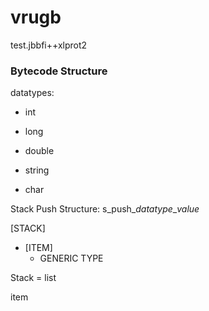 # vrugb




test.jbbfi++xlprot2



### Bytecode Structure

datatypes:
 - int
 - long
 - double

 - string
 - char

Stack Push Structure:
s_push_*datatype*_*value*



[STACK]
  - [ITEM]
    - GENERIC TYPE

Stack = list<items>

item<T t>

